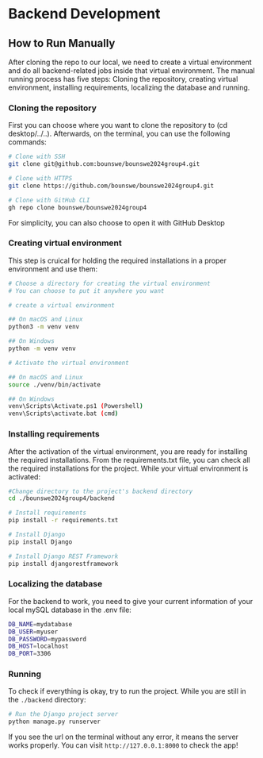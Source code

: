# Backend Development

## How to Run Manually

After cloning the repo to our local, we need to create a virtual environment and do all backend-related jobs inside that virtual environment.
The manual running process has five steps: Cloning the repository, creating virtual environment, installing requirements, localizing the database and running.

### Cloning the repository

First you can choose where you want to clone the repository to (cd desktop/../..). Afterwards, on the terminal, you can use the following commands:

```bash
# Clone with SSH
git clone git@github.com:bounswe/bounswe2024group4.git

# Clone with HTTPS
git clone https://github.com/bounswe/bounswe2024group4.git

# Clone with GitHub CLI
gh repo clone bounswe/bounswe2024group4
```

For simplicity, you can also choose to open it with GitHub Desktop


### Creating virtual environment

This step is cruical for holding the required installations in a proper environment and use them:

```bash
# Choose a directory for creating the virtual environment
# You can choose to put it anywhere you want

# create a virtual environment

## On macOS and Linux
python3 -m venv venv

## On Windows
python -m venv venv

# Activate the virtual environment

## On macOS and Linux
source ./venv/bin/activate

## On Windows
venv\Scripts\Activate.ps1 (Powershell)
venv\Scripts\activate.bat (cmd)
```


### Installing requirements

After the activation of the virtual environment, you are ready for installing the required installations. From the requirements.txt file, you can check all the required installations for the project.
While your virtual environment is activated:

```bash
#Change directory to the project's backend directory
cd ./bounswe2024group4/backend

# Install requirements
pip install -r requirements.txt

# Install Django
pip install Django

# Install Django REST Framework
pip install djangorestframework
```
### Localizing the database
For the backend to work, you need to give your current information of your local mySQL database in the .env file:
```bash
DB_NAME=mydatabase
DB_USER=myuser
DB_PASSWORD=mypassword
DB_HOST=localhost
DB_PORT=3306
```

### Running

To check if everything is okay, try to run the project. While you are still in the `./backend` directory:

```bash
# Run the Django project server
python manage.py runserver
```

If you see the url on the terminal without any error, it means the server works properly. You can visit `http://127.0.0.1:8000` to check the app!


